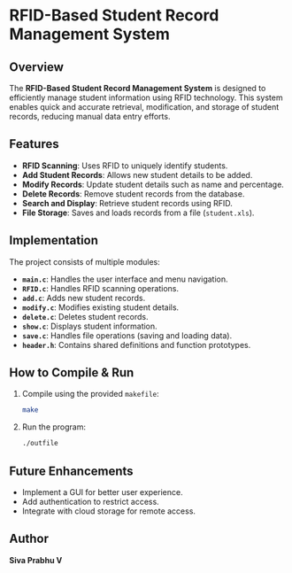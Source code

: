 # RFID-Based Student Record Management System

## Overview
The **RFID-Based Student Record Management System** is designed to efficiently manage student information using RFID technology. This system enables quick and accurate retrieval, modification, and storage of student records, reducing manual data entry efforts.

## Features
- **RFID Scanning**: Uses RFID to uniquely identify students.
- **Add Student Records**: Allows new student details to be added.
- **Modify Records**: Update student details such as name and percentage.
- **Delete Records**: Remove student records from the database.
- **Search and Display**: Retrieve student records using RFID.
- **File Storage**: Saves and loads records from a file (`student.xls`).

## Implementation
The project consists of multiple modules:
- **`main.c`**: Handles the user interface and menu navigation.
- **`RFID.c`**: Handles RFID scanning operations.
- **`add.c`**: Adds new student records.
- **`modify.c`**: Modifies existing student details.
- **`delete.c`**: Deletes student records.
- **`show.c`**: Displays student information.
- **`save.c`**: Handles file operations (saving and loading data).
- **`header.h`**: Contains shared definitions and function prototypes.

## How to Compile & Run
1. Compile using the provided `makefile`:
   ```sh
   make
   ```
2. Run the program:
   ```sh
   ./outfile
   ```

## Future Enhancements
- Implement a GUI for better user experience.
- Add authentication to restrict access.
- Integrate with cloud storage for remote access.

## Author
**Siva Prabhu V**
